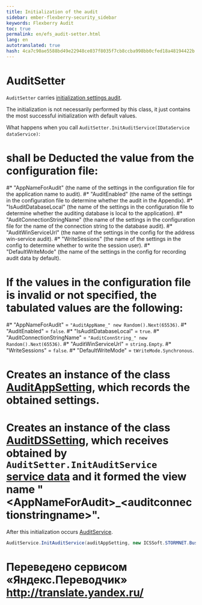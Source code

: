 ```yaml
--- 
title: Initialization of the audit 
sidebar: ember-flexberry-security_sidebar 
keywords: Flexberry Audit 
toc: true 
permalink: en/efs_audit-setter.html 
lang: en 
autotranslated: true 
hash: 4ca7c90ae5588bd49e22948ce037f8035f7cb8ccba998bb0cfed18a48194422b 
--- 
```


# AuditSetter 

`AuditSetter` carries [initialization settings audit](efs_keep-and-use-audit-settings.html). 

The initialization is not necessarily performed by this class, it just contains the most successful initialization with default values. 

What happens when you call `AuditSetter.InitAuditService(IDataService dataService)`: 
# shall be Deducted the value from the configuration file: 
#* "AppNameForAudit" (the name of the settings in the configuration file for the application name to audit). 
#* "AuditEnabled" (the name of the settings in the configuration file to determine whether the audit in the Appendix). 
#* "IsAuditDatabaseLocal" (the name of the settings in the configuration file to determine whether the auditing database is local to the application). 
#* "AuditConnectionStringName" (the name of the settings in the configuration file for the name of the connection string to the database audit). 
#* "AuditWinServiceUrl" (the name of the settings in the config for the address win-service audit). 
#* "WriteSessions" (the name of the settings in the config to determine whether to write the session user). 
#* "DefaultWriteMode" (the name of the settings in the config for recording audit data by default). 
# If the values in the configuration file is invalid or not specified, the tabulated values are the following: 
#* "AppNameForAudit" = `"AuditAppName_" new Random().Next(65536)`. 
#* "AuditEnabled" = `false`. 
#* "IsAuditDatabaseLocal" = `true`. 
#* "AuditConnectionStringName" = `"AuditConnString_" new Random().Next(65536)`. 
#* "AuditWinServiceUrl" = `string.Empty`. 
#* "WriteSessions" = `false`. 
#* "DefaultWriteMode" = `tWriteMode.Synchronous`. 
# Creates an instance of the class [AuditAppSetting](efs_keep-and-use-audit-settings.html), which records the obtained settings. 
# Creates an instance of the class [AuditDSSetting](efs_keep-and-use-audit-settings.html), which receives obtained by `AuditSetter.InitAuditService` [service data](fo_sql-data-service.html) and it formed the view name "&lt;AppNameForAudit&gt;_&lt;auditconnectionstringname&gt;". 

After this initialization occurs [AuditService](efs_flexberry-audit-components.html). 
```cs
AuditService.InitAuditService(auditAppSetting, new ICSSoft.STORMNET.Business.Audit.Audit());
``` 



 # Переведено сервисом «Яндекс.Переводчик» http://translate.yandex.ru/